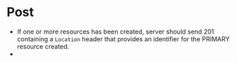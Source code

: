 # Post

- If one or more resources has been created, server should send 201 containing a `Location` header that provides an
  identifier for the PRIMARY resource created.
-
